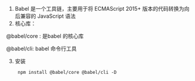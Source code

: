 1.  Babel 是一个工具链，主要用于将 ECMAScript 2015+ 版本的代码转换为向后兼容的 JavaScript 语法
2.  核心库：
   
@babel/core : 是babel 的核心库

@babel/cli: babel 命令行工具

3. 安装

        npm install @babel/core @babel/cli -D
